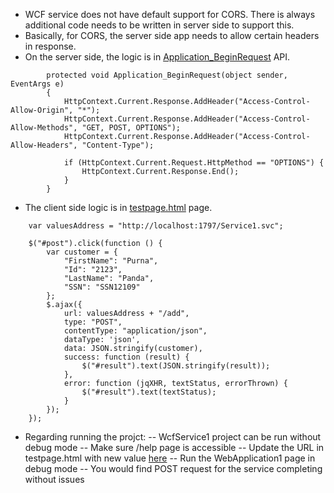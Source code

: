 - WCF service does not have default support for CORS. There is always additional code needs to be written in server side to support this.
- Basically, for CORS, the server side app needs to allow certain headers in response.
- On the server side, the logic is in [Application_BeginRequest](https://github.com/PurnaChandraPanda/CORSinWCFRest/blob/master/src/server/WcfService1/Global.asax.cs#L23) API.

```
        protected void Application_BeginRequest(object sender, EventArgs e)
        {
            HttpContext.Current.Response.AddHeader("Access-Control-Allow-Origin", "*");
            HttpContext.Current.Response.AddHeader("Access-Control-Allow-Methods", "GET, POST, OPTIONS");
            HttpContext.Current.Response.AddHeader("Access-Control-Allow-Headers", "Content-Type");

            if (HttpContext.Current.Request.HttpMethod == "OPTIONS") {
                HttpContext.Current.Response.End();
            }
        }
```

- The client side logic is in [testpage.html](https://github.com/PurnaChandraPanda/CORSinWCFRest/blob/master/src/client/WebApplication1/wwwroot/testpage.html#L18) page.

```
    var valuesAddress = "http://localhost:1797/Service1.svc";

    $("#post").click(function () {
        var customer = {
            "FirstName": "Purna",
            "Id": "2123",
            "LastName": "Panda",
            "SSN": "SSN12109"
        };
        $.ajax({
            url: valuesAddress + "/add",
            type: "POST",
            contentType: "application/json",
            dataType: 'json',
            data: JSON.stringify(customer),
            success: function (result) {
                $("#result").text(JSON.stringify(result));
            },
            error: function (jqXHR, textStatus, errorThrown) {
                $("#result").text(textStatus);
            }
        });
    });
```

- Regarding running the projct:
-- WcfService1 project can be run without debug mode
-- Make sure /help page is accessible
-- Update the URL in testpage.html with new value [here](https://github.com/PurnaChandraPanda/CORSinWCFRest/blob/master/src/client/WebApplication1/wwwroot/testpage.html#L16)
-- Run the WebApplication1 page in debug mode
-- You would find POST request for the service completing without issues


